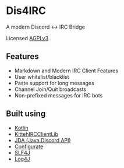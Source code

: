Dis4IRC
=======

A modern Discord <-> IRC Bridge

Licensed [AGPLv3](https://github.com/zachbr/Dis4IRC/blob/master/LICENSE.md)

Features
--------
* Markdown and Modern IRC Client Features
* User whitelist/blacklist
* Paste support for long messages
* Channel Join/Quit broadcasts
* Non-prefixed messages for IRC bots

Built using
-----------
* [Kotlin](https://kotlinlang.org)
* [KittehIRCClientLib](https://github.com/KittehOrg/KittehIRCClientLib)
* [JDA (Java Discord API)](https://github.com/DV8FromTheWorld/JDA)
* [Configurate](https://github.com/SpongePowered/configurate)
* [SLF4J](https://www.slf4j.org)
* [Log4J](https://logging.apache.org/log4j/2.x/)

